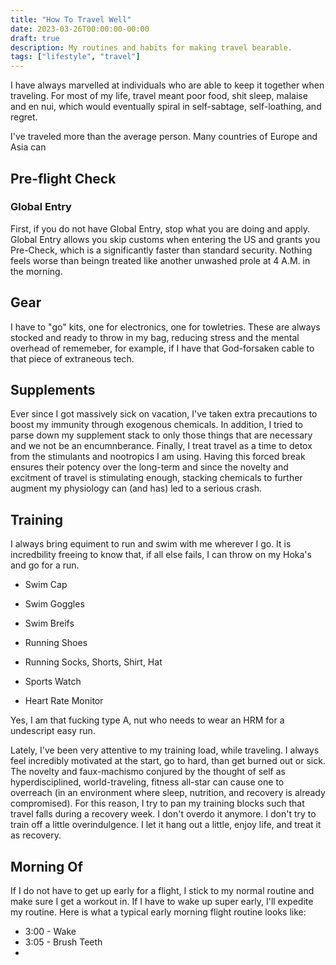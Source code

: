 ```yaml
---
title: "How To Travel Well"
date: 2023-03-26T00:00:00-00:00
draft: true
description: My routines and habits for making travel bearable.
tags: ["lifestyle", "travel"]
---
```


I have always marvelled at individuals who are able to keep it together when traveling. For most of my life, travel meant poor food, shit sleep, malaise and en nui, which would eventually spiral in self-sabtage, self-loathing, and regret.

I've traveled more than the average person. Many countries of Europe and Asia can

## Pre-flight Check

### Global Entry

First, if you do not have Global Entry, stop what you are doing and apply. Global Entry allows you skip customs when entering the US and grants you Pre-Check, which is a significantly faster than standard security. Nothing feels worse than beingn treated like another unwashed prole at 4 A.M. in the morning.

## Gear

I have to "go" kits, one for electronics, one for towletries. These are always stocked and ready to throw in my bag, reducing stress and the mental overhead of rememeber, for example, if I have that God-forsaken cable to that piece of extraneous tech.

## Supplements

Ever since I got massively sick on vacation, I've taken extra precautions to boost my immunity through exogenous chemicals. In addition, I tried to parse down my supplement stack to only those things that are necessary and we not be an encumnberance. Finally, I treat travel as a time to detox from the stimulants and nootropics I am using. Having this forced break ensures their potency over the long-term and since the novelty and excitment of travel is stimulating enough, stacking chemicals to further augment my physiology can (and has) led to a serious crash.

## Training

I always bring equiment to run and swim with me wherever I go. It is incredbility freeing to know that, if all else fails, I can throw on my Hoka's and go for a run.

* Swim Cap
* Swim Goggles
* Swim Breifs

* Running Shoes
* Running Socks, Shorts, Shirt, Hat

* Sports Watch
* Heart Rate Monitor

Yes, I am that fucking type A, nut who needs to wear an HRM for a undescript easy run.

Lately, I've been very attentive to my training load, while traveling. I always feel incredibly motivated at the start, go to hard, than get burned out or sick. The novelty and faux-machismo conjured by the thought of self as hyperdisciplined, world-traveling, fitness all-star can cause one to overreach (in an environment where sleep, nutrition, and recovery is already compromised). For this reason, I try to pan my training blocks such that travel falls during a recovery week. I don't overdo it anymore. I don't try to train off a little overindulgence. I let it hang out a little, enjoy life, and treat it as recovery.

## Morning Of

If I do not have to get up early for a flight, I stick to my normal routine and make sure I get a workout in. If I have to wake up super early, I'll expedite my routine. Here is what a typical early morning flight routine looks like:
* 3:00 - Wake
* 3:05 - Brush Teeth
*
